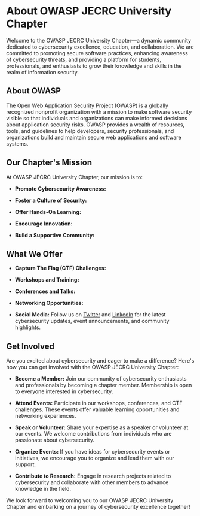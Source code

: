 # About OWASP JECRC University Chapter

Welcome to the OWASP JECRC University Chapter—a dynamic community dedicated to cybersecurity excellence, education, and collaboration. We are committed to promoting secure software practices, enhancing awareness of cybersecurity threats, and providing a platform for students, professionals, and enthusiasts to grow their knowledge and skills in the realm of information security.

## About OWASP

The Open Web Application Security Project (OWASP) is a globally recognized nonprofit organization with a mission to make software security visible so that individuals and organizations can make informed decisions about application security risks. OWASP provides a wealth of resources, tools, and guidelines to help developers, security professionals, and organizations build and maintain secure web applications and software systems.

## Our Chapter's Mission

At OWASP JECRC University Chapter, our mission is to:

- **Promote Cybersecurity Awareness:**

- **Foster a Culture of Security:** 

- **Offer Hands-On Learning:** 

- **Encourage Innovation:** 

- **Build a Supportive Community:** 
## What We Offer

- **Capture The Flag (CTF) Challenges:** 

- **Workshops and Training:** 

- **Conferences and Talks:** 

- **Networking Opportunities:** 

- **Social Media:** Follow us on [Twitter](link-to-twitter) and [LinkedIn](link-to-linkedin) for the latest cybersecurity updates, event announcements, and community highlights.

## Get Involved

Are you excited about cybersecurity and eager to make a difference? Here's how you can get involved with the OWASP JECRC University Chapter:

- **Become a Member:** Join our community of cybersecurity enthusiasts and professionals by becoming a chapter member. Membership is open to everyone interested in cybersecurity.

- **Attend Events:** Participate in our workshops, conferences, and CTF challenges. These events offer valuable learning opportunities and networking experiences.

- **Speak or Volunteer:** Share your expertise as a speaker or volunteer at our events. We welcome contributions from individuals who are passionate about cybersecurity.

- **Organize Events:** If you have ideas for cybersecurity events or initiatives, we encourage you to organize and lead them with our support.

- **Contribute to Research:** Engage in research projects related to cybersecurity and collaborate with other members to advance knowledge in the field.

We look forward to welcoming you to our OWASP JECRC University Chapter and embarking on a journey of cybersecurity excellence together!
